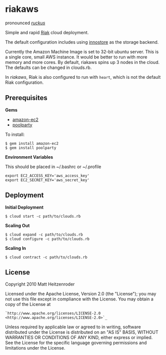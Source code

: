riakaws
=====================================================
pronounced [*ruckus*](http://dictionary.reference.com/browse/ruckus)

Simple and rapid [Riak](http://riak.basho.com/) cloud deployment.

The default configuration includes using [innostore](https://wiki.basho.com/display/RIAK/Setting+Up+Innostore) as the storage backend.

Currently the Amazon Machine Image is set to 32-bit ubuntu server. This is a single core, small AWS instance.  It would be better to run with more memory and more cores. By default, riakaws spins up 3 nodes in the cloud.  The defaults can be changed in clouds.rb.

In *riakaws*, Riak is also configured to run with `heart`, which is not the default Riak configuration.


Prerequisites
----------------

**Gems**

* [amazon-ec2](http://github.com/grempe/amazon-ec2)
* [poolparty](http://poolpartyrb.com)

To install:

    $ gem install amazon-ec2
    $ gem install poolparty

**Environment Variables**


This should be placed in ~/.bashrc or ~/.profile

    export EC2_ACCESS_KEY='aws_access_key'
    export EC2_SECRET_KEY='aws_secret_key'

Deployment
--------------------

**Initial Deployment**

    $ cloud start -c path/to/clouds.rb
    
**Scaling Out**

    $ cloud expand -c path/to/clouds.rb
    $ cloud configure -c path/to/clouds.rb
    
**Scaling In**
    
    $ cloud contract -c path/to/clouds.rb
    
License
-------
Copyright 2010 Matt Heitzenroder

Licensed under the Apache License, Version 2.0 (the "License");
you may not use this file except in compliance with the License.
You may obtain a copy of the License at


    `http://www.apache.org/licenses/LICENSE-2.0 <http://www.apache.org/licenses/LICENSE-2.0>`_

Unless required by applicable law or agreed to in writing, software
distributed under the License is distributed on an "AS IS" BASIS,
WITHOUT WARRANTIES OR CONDITIONS OF ANY KIND, either express or implied.
See the License for the specific language governing permissions and
limitations under the License.